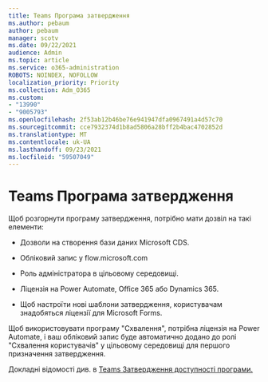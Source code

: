 ```yaml
---
title: Teams Програма затвердження
ms.author: pebaum
author: pebaum
manager: scotv
ms.date: 09/22/2021
audience: Admin
ms.topic: article
ms.service: o365-administration
ROBOTS: NOINDEX, NOFOLLOW
localization_priority: Priority
ms.collection: Adm_O365
ms.custom:
- "13990"
- "9005793"
ms.openlocfilehash: 2f53ab12b46be76e941947dfa0967491a4d57c70
ms.sourcegitcommit: cce7932374d1b8ad5806a28bff2b4bac4702852d
ms.translationtype: MT
ms.contentlocale: uk-UA
ms.lasthandoff: 09/23/2021
ms.locfileid: "59507049"
---
```

# <a name="teams-approvals-app"></a>Teams Програма затвердження

Щоб розгорнути програму затвердження, потрібно мати дозвіл на такі елементи:

- Дозволи на створення бази даних Microsoft CDS.

- Обліковий запис у flow.microsoft.com

- Роль адміністратора в цільовому середовищі.

- Ліцензія на Power Automate, Office 365 або Dynamics 365.

- Щоб настроїти нові шаблони затвердження, користувачам знадобяться ліцензії для Microsoft Forms.

Щоб використовувати програму "Схвалення", потрібна ліцензія на Power Automate, і ваш обліковий запис буде автоматично додано до ролі "Схвалення користувачів" у цільовому середовищі для першого призначення затвердження.

Докладні відомості див. в [Teams Затвердження доступності програми.](https://docs.microsoft.com/microsoftteams/approval-admin)